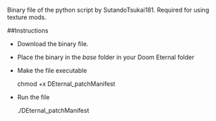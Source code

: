 Binary file of the python script by SutandoTsukai181. Required for using texture mods.

##Instructions

* Download the binary file.

* Place the binary in the *base* folder in your Doom Eternal folder

* Make the file executable

    chmod +x DEternal_patchManifest

* Run the file
	
	./DEternal_patchManifest
